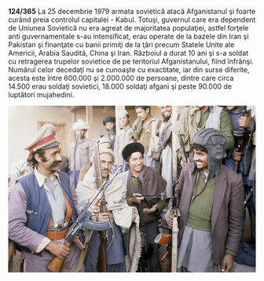 **124/365** La 25 decembrie 1979 armata sovietică atacă Afganistanul şi foarte curând preia controlul capitalei - Kabul. Totuşi, guvernul care era dependent de Uniunea Sovietică nu era agreat de majoritatea populaţiei, astfel forţele anti guvernamentale s-au intensificat, erau operate de la bazele din Iran şi Pakistan şi finanţate cu banii primiţi de la ţări precum Statele Unite ale Americii, Arabia Saudită, China şi Iran. Războiul a durat 10 ani şi s-a soldat cu retragerea trupelor sovietice de pe teritoriul Afganistanului, fiind înfrânşi. Numărul celor decedaţi nu se cunoaşte cu exactitate, iar din surse diferite, acesta este între 600.000 şi 2.000.000 de persoane, dintre care circa 14.500 erau soldaţi sovietici, 18.000 soldaţi afgani şi peste 90.000 de luptători mujahedini.

![Rebeli musulmani](image-1.jpg)
